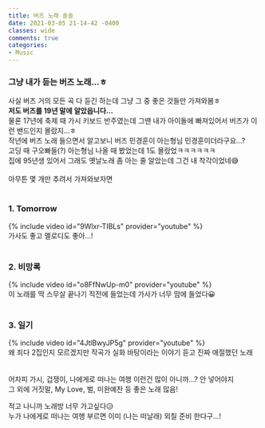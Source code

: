 ```yaml
---
title: 버즈 노래 솔솔 
date: 2021-03-05 21-14-42 -0400
classes: wide
comments: true
categories:
- Music
---
```

### **그냥 내가 듣는 버즈 노래...ㅎ**    

사실 버즈 거의 모든 곡 다 듣긴 하는데 그냥 그 중 좋은 것들만 가져와봄ㅎ    
**저도 버즈를 19년 말에 알았읍니다...**     
물론 17년에 축제 때 가시 키보드 반주였는데 그땐 내가 아이돌에 빠져있어서 버즈가 이런 밴드인지 몰랐지...ㅎ    
작년에 버즈 노래 들으면서 알고보니 버즈 민경훈이 아는형님 민경훈이더라구요...?     
고딩 때 구오빠들(?) 아는형님 나올 때 봤었는데 1도 몰랐었ㅋㅋㅋㅋㅋㅋ    
집에 95년생 있어서 그래도 옛날노래 좀 아는 줄 알았는데 그건 내 착각이었네😅    
<br>
아무튼 몇 개만 추려서 가져와보자면    
<br>
### 1. Tomorrow    
{% include video id="9Wlxr-TIBLs" provider="youtube" %}    
가사도 좋고 멜로디도 좋아...!    
<br>
### 2. 비망록   
{% include video id="o8FfNwUp-m0" provider="youtube" %}    
이 노래를 딱 스무살 끝나기 직전에 들었는데 가사가 너무 맘에 들었다😀    
<br>
### 3. 일기
{% include video id="4JtlBwyJP5g" provider="youtube" %}    
왜 죄다 2집인지 모르겠지만 작곡가 실화 바탕이라는 이야기 듣고 진짜 애절했던 노래    
<br><br>
어차피 가시, 겁쟁이, 나에게로 떠나는 여행 이런건 많이 아니까...? 안 넣어야지    
그 외에 거짓말, My Love, 벌, 미완예찬 등 좋은 노래 많음!    

적고 나니까 노래방 너무 가고싶다😥    
누가 나에게로 떠나는 여행 부르면 이미 (나는 떠날래) 외칠 준비 한다구...!
